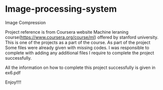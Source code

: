 Image-processing-system
=======================

Image Compression


Project reference is from Coursera website Machine leraning course(https://www.coursera.org/course/ml) offered by stanford university. This is one of the projects as a part of the course. As part of the project Some files were already given with missing codes. I was responsible to complete with adding any additional files I require to complete the project successfully.

All the information on how to complete this project successfully is given in ex6.pdf

Enjoy!!!!
